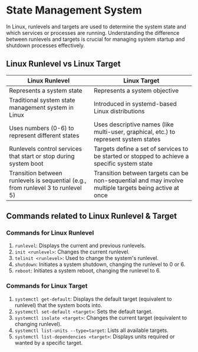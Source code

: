 # State Management System
In Linux, runlevels and targets are used to determine the system state and which services or processes are running. Understanding the difference between runlevels and targets is crucial for managing system startup and shutdown processes effectively.


## Linux Runlevel vs Linux Target

| Linux Runlevel              | Linux Target                   |
|-----------------------------|--------------------------------|
| Represents a system state   | Represents a system objective  |
| Traditional system state management system in Linux | Introduced in systemd-based Linux distributions |
| Uses numbers (0-6) to represent different states | Uses descriptive names (like multi-user, graphical, etc.) to represent system states |
| Runlevels control services that start or stop during system boot | Targets define a set of services to be started or stopped to achieve a specific system state |
| Transition between runlevels is sequential (e.g., from runlevel 3 to runlevel 5) | Transition between targets can be non-sequential and may involve multiple targets being active at once |

## Commands related to Linux Runlevel & Target

### Commands for Linux Runlevel

1. `runlevel`: Displays the current and previous runlevels.
2. `init <runlevel>`: Changes the current runlevel.
3. `telinit <runlevel>`: Used to change the system's runlevel.
4. `shutdown`: Initiates a system shutdown, changing the runlevel to 0 or 6.
5. `reboot`: Initiates a system reboot, changing the runlevel to 6.

### Commands for Linux Target

1. `systemctl get-default`: Displays the default target (equivalent to runlevel) that the system boots into.
2. `systemctl set-default <target>`: Sets the default target.
3. `systemctl isolate <target>`: Changes the current target (equivalent to changing runlevel).
4. `systemctl list-units --type=target`: Lists all available targets.
5. `systemctl list-dependencies <target>`: Displays units required or wanted by a specific target.


